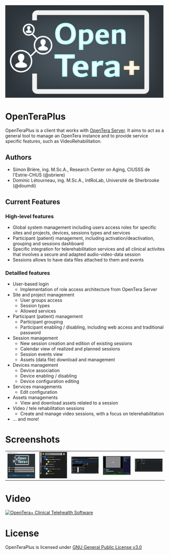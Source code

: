 <img src="docs/logo/LogoOpenTeraPlus.png" width="500">

# OpenTeraPlus
OpenTeraPlus is a client that works with [OpenTera Server](https://github.com/introlab/opentera). It aims to act as a general tool to manage an OpenTera instance and to provide service specific features, such as VideoRehabilitation.

## Authors

* Simon Brière, ing. M.Sc.A., Research Center on Aging, CIUSSS de l'Estrie-CHUS (@sbriere)
* Dominic Létourneau, ing. M.Sc.A., IntRoLab, Université de Sherbrooke (@doumdi)

## Current Features

### High-level features
* Global system management including users access roles for specific sites and projects, devices, sessions types and services
* Participant (patient) management, including activation/deactivation, grouping and sessions dashboard
* Specific integration for telerehabilitation services and all clinical activites that involves a secure and adapted audio-video-data session
* Sessions allows to have data files attached to them and events

### Detailled features
* User-based login
  * Implementation of role access architecture from OpenTera Server
* Site and project management
  * User groups access
  * Session types
  * Allowed services
* Participant (patient) management
  * Participant grouping
  * Participant enabling / disabling, including web access and traditional password
* Session management
  * New session creation and edition of existing sessions
  * Calendar view of realized and planned sessions
  * Session events view
  * Assets (data file) download and management
* Devices management
  * Device association
  * Device enabling / disabling
  * Device configuration editing
* Services managements
  * Edit configuration
* Assets managements
  * View and download assets related to a session
* Video / tele rehabilitation sessions
  * Create and manage video sessions, with a focus on telerehabilitation 
* ... and more!

# Screenshots
<table><tr>
<td><img src="docs/screenshots/LoginScreen.png" width="100" alt="Login Screen" title="Login Screen"></td>
<td><img src="docs/screenshots/ProjectNavigator.png" width="100" alt="Project Navigator" title="Project Navigator"></td>
<td><img src="docs/screenshots/Participant.png" width="100" alt="Participant Viewer" title="Participant Viewer"></td>
<td><img src="docs/screenshots/SessionLobby.png" width="100" alt="Session Lobby" title="Session Lobby"></td>
<td><img src="docs/screenshots/AdminConfig.png" width="100" alt="Admin configuration" title="Admin configuration"></td>
</tr></table>

# Video
[![OpenTera+ Clinical Telehealth Software](https://img.youtube.com/vi/4YMKSUE6xJs/maxresdefault.jpg)](https://youtu.be/4YMKSUE6xJs)
 
# License
OpenTeraPlus is licensed under [GNU General Public License v3.0](https://www.gnu.org/licenses/gpl-3.0.en.html)
